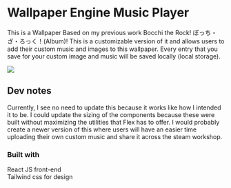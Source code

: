 # Wallpaper Engine Music Player
This is a Wallpaper Based on my previous work Bocchi the Rock! ぼっち・ざ・ろっく！(Album)! This is a customizable version of it and allows users to add their custom music and images to this wallpaper. Every entry that you save for your custom image and music will be saved locally (local storage).

<img src="https://i.imgur.com/85x6Fp5.png" />

## Dev notes
Currently, I see no need to update this because it works like how I intended it to be. I could update the sizing of the components because these were built without maximizing the utilities that Flex has to offer. I would probably create a newer version of this where users will have an easier time uploading their own custom music and share it across the steam workshop.

### Built with
React JS front-end  <br />
Tailwind css for design

